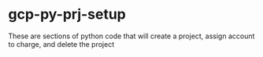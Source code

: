 # gcp-py-prj-setup
These are sections of python code that will create a project, assign account to charge, and delete the project
